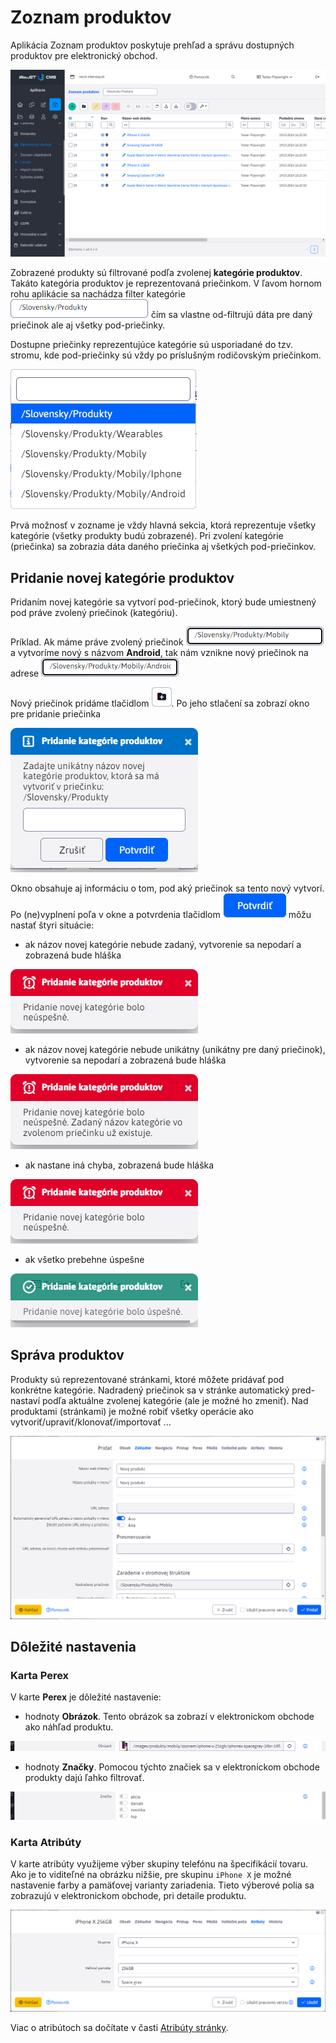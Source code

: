 # Zoznam produktov

Aplikácia Zoznam produktov poskytuje prehľad a správu dostupných produktov pre elektronický obchod.

![](datatable.png)

Zobrazené produkty sú filtrované podľa zvolenej **kategórie produktov**.  Takáto kategória produktov je reprezentovaná priečinkom. V ľavom hornom rohu aplikácie sa nachádza filter kategórie ![](select.png ":no-zoom") čím sa vlastne od-filtrujú dáta pre daný priečinok ale aj všetky pod-priečinky.

Dostupne priečinky reprezentujúce kategórie sú usporiadané do tzv. stromu, kde pod-priečinky sú vždy po príslušným rodičovským priečinkom.

![](select-options.png)

Prvá možnosť v zozname je vždy hlavná sekcia, ktorá reprezentuje všetky kategórie (všetky produkty budú zobrazené). Pri zvolení kategórie (priečinka) sa zobrazia dáta daného priečinka aj všetkých pod-priečinkov.

## Pridanie novej kategórie produktov

Pridaním novej kategórie sa vytvorí pod-priečinok, ktorý bude umiestnený pod práve zvolený priečinok (kategóriu).

Príklad.
Ak máme práve zvolený priečinok ![](select-phones.png ":no-zoom") a vytvoríme nový s názvom **Android**, tak nám vznikne nový priečinok na adrese  ![](select-phones-android.png ":no-zoom")

Nový priečinok pridáme tlačidlom ![](add-folder-button.png ":no-zoom"). Po jeho stlačení sa zobrazí okno pre pridanie priečinka

![](toaster-new-folder.png)

Okno obsahuje aj informáciu o tom, pod aký priečinok sa tento nový vytvorí. Po (ne)vyplnení poľa v okne a potvrdenia tlačidlom ![](toaster-new-folder-button.png ":no-zoom") môžu nastať štyri situácie:
- ak názov novej kategórie nebude zadaný, vytvorenie sa nepodarí a zobrazená bude hláška

![](toaster-new-folder-A.png)

- ak názov novej kategórie nebude unikátny (unikátny pre daný priečinok), vytvorenie sa nepodarí a zobrazená bude hláška

![](toaster-new-folder-B.png)

- ak nastane iná chyba, zobrazená bude hláška

![](toaster-new-folder-A.png)

- ak všetko prebehne úspešne

![](toaster-new-folder-C.png)

## Správa produktov

Produkty sú reprezentované stránkami, ktoré môžete pridávať pod konkrétne kategórie. Nadradený priečinok sa v stránke automatický pred-nastaví podľa aktuálne zvolenej kategórie (ale je možné ho zmeniť). Nad produktami (stránkami) je možné robiť všetky operácie ako vytvoriť/upraviť/klonovať/importovať ...

![](new-product.png)

## Dôležité nastavenia

### Karta **Perex**

V karte **Perex** je dôležité nastavenie:

- hodnoty **Obrázok**. Tento obrázok sa zobrazí v elektronickom obchode ako náhľad produktu.

![](new-product-image.png)

- hodnoty **Značky**. Pomocou týchto značiek sa v elektronickom obchode produkty dajú ľahko filtrovať.

![](new-product-perex.png)

### Karta Atribúty

V karte atribúty využijeme výber skupiny telefónu na špecifikácií tovaru. Ako je to viditeľné na obrázku nižšie, pre skupinu `iPhone X` je možné nastavenie farby a pamäťovej varianty zariadenia. Tieto výberové polia sa zobrazujú v elektronickom obchode, pri detaile produktu.

![](new-product-attr.png)

Viac o atribútoch sa dočítate v časti [Atribúty stránky](../../../webpages/doc-attributes/README.md).





